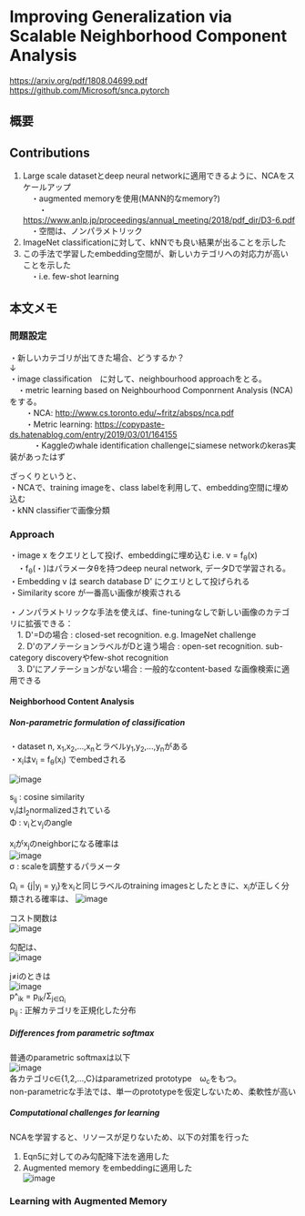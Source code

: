 # Improving Generalization via Scalable Neighborhood Component Analysis  
https://arxiv.org/pdf/1808.04699.pdf  
https://github.com/Microsoft/snca.pytorch  

## 概要

## Contributions  
1. Large scale datasetとdeep neural networkに適用できるように、NCAをスケールアップ  
　・augmented memoryを使用(MANN的なmemory?)  
　　・https://www.anlp.jp/proceedings/annual_meeting/2018/pdf_dir/D3-6.pdf  
　・空間は、ノンパラメトリック  
2. ImageNet classificationに対して、kNNでも良い結果が出ることを示した  
3. この手法で学習したembedding空間が、新しいカテゴリへの対応力が高いことを示した  
　・i.e. few-shot learning  
  
## 本文メモ  

### 問題設定  
・新しいカテゴリが出てきた場合、どうするか？  
↓  
・image classification　に対して、neighbourhood approachをとる。  
　・metric learning based on Neighbourhood Componrnent Analysis (NCA) をする。  
　　・NCA: http://www.cs.toronto.edu/~fritz/absps/nca.pdf  
　　・Metric learning: https://copypaste-ds.hatenablog.com/entry/2019/03/01/164155  
　　　・Kaggleのwhale identification challengeにsiamese networkのkeras実装があったはず  
  
ざっくりというと、  
・NCAで、training imageを、class labelを利用して、embedding空間に埋め込む  
・kNN classifierで画像分類  
  
### Approach  
・image x をクエリとして投げ、embeddingに埋め込む i.e. v = f<sub>θ</sub>(x)  
　・f<sub>θ</sub>(・)はパラメータθを持つdeep neural network, データDで学習される。  
・Embedding v は search database D' にクエリとして投げられる  
・Similarity score が一番高い画像が検索される  
  
・ノンパラメトリックな手法を使えば、fine-tuningなしで新しい画像のカテゴリに拡張できる：  
　1. D'=Dの場合 : closed-set recognition. e.g. ImageNet challenge  
　2. D'のアノテーションラベルがDと違う場合 : open-set recognition. sub-category discoveryやfew-shot recognition  
　3. D'にアノテーションがない場合 : 一般的なcontent-based な画像検索に適用できる  
 
#### Neighborhood Content Analysis

##### Non-parametric formulation of classification
・dataset n,  x<sub>1</sub>,x<sub>2</sub>,...,x<sub>n</sub>とラベルy<sub>1</sub>,y<sub>2</sub>,...,y<sub>n</sub>がある  
・x<sub>i</sub>はv<sub>i</sub> = f<sub>θ</sub>(x<sub>i</sub>) でembedされる  

![image](https://user-images.githubusercontent.com/30098187/63350109-c428d880-c397-11e9-88b9-51851e615a9f.png)  

s<sub>ij</sub> : cosine similarity  
v<sub>i</sub>はl<sub>2</sub>normalizedされている  
Φ : v<sub>i</sub>とv<sub>j</sub>のangle  
  
x<sub>i</sub>がx<sub>j</sub>のneighborになる確率は  
![image](https://user-images.githubusercontent.com/30098187/63350200-ee7a9600-c397-11e9-8ef9-d558a8a0a7e0.png)  
σ : scaleを調整するパラメータ  

Ω<sub>i</sub> = {j|y<sub>j</sub> = y<sub>i</sub>}をx<sub>i</sub>と同じラベルのtraining imagesとしたときに、x<sub>i</sub>が正しく分類される確率は、
![image](https://user-images.githubusercontent.com/30098187/63350368-43b6a780-c398-11e9-940e-175f0aec3219.png)  

コスト関数は  
![image](https://user-images.githubusercontent.com/30098187/63350749-f555d880-c398-11e9-969d-fa52e93f57d5.png)  

勾配は、  
![image](https://user-images.githubusercontent.com/30098187/63350810-128aa700-c399-11e9-8550-927cb784af41.png)  

j≠iのときは  
![image](https://user-images.githubusercontent.com/30098187/63350841-20402c80-c399-11e9-94f5-5dfb6c1b5f9e.png)  
p^<sub>ik</sub> = p<sub>ik</sub>/Σ<sub>j∈Ω<sub>i</sub></sub>  
p<sub>ij</sub> : 正解カテゴリを正規化した分布  

##### Differences from parametric softmax  
普通のparametric softmaxは以下  
![image](https://user-images.githubusercontent.com/30098187/63351065-80cf6980-c399-11e9-9bcb-33532445dda4.png)  
各カテゴリc∈{1,2,...,C}はparametrized prototype　ω<sub>c</sub>をもつ。  
non-parametricな手法では、単一のprototypeを仮定しないため、柔軟性が高い  

##### Computational challenges for learning
NCAを学習すると、リソースが足りないため、以下の対策を行った  
1. Eqn5に対してのみ勾配降下法を適用した  
2. Augmented memory をembeddingに適用した  
![image](https://user-images.githubusercontent.com/30098187/63351563-706bbe80-c39a-11e9-8448-d003cfc79e0f.png)  

### Learning with Augmented Memory  


